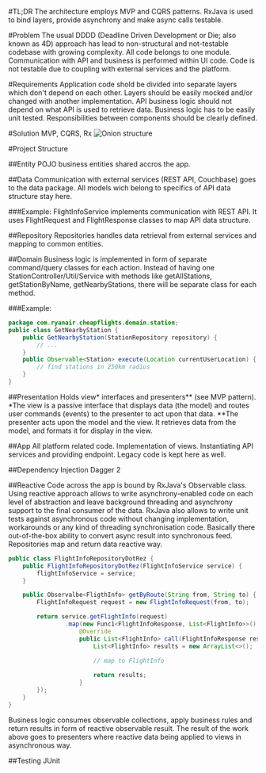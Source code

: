 #TL;DR
The architecture employs MVP and CQRS patterns. RxJava is used to bind layers, provide asynchrony and make async calls testable.

#Problem
The usual DDDD (Deadline Driven Development or Die; also known as 4D) approach has lead to non-structural and not-testable codebase with growing complexity. 
All code belongs to one module. Communication with API and business is performed within UI code. Code is not testable due to coupling with external services and the platform.

#Requirements
Application code shold be divided into separate layers which don't depend on each other.
Layers should be easily mocked and/or changed with another implementation. API business logic should not depend on what API is used to retrieve data.
Business logic has to be easily unit tested.
Responsibilities between components should be clearly defined.

#Solution
MVP, CQRS, Rx
![Onion structure](http://i284.photobucket.com/albums/ll17/Vlado_Atanasov/OnionNew_zpsazui7lqd.jpg)

#Project Structure

##Entity
POJO business entities shared accros the app.

##Data
Communication with external services (REST API, Couchbase) goes to the data package. All models wich belong to specifics of API data structure stay here.

###Example:
FlightInfoService implements communication with REST API.
It uses FlightRequest and FlightResponse classes to map API data structure.

##Repository
Repositories handles data retrieval from external services and mapping to common entities.

##Domain
Business logic is implemented in form of separate command/query classes for each action.
Instead of having one StationController/Util/Service with methods like getAllStations, getStationByName, getNearbyStations, there will be separate class for each method.

###Example:
```java
package com.ryanair.cheapflights.domain.station;
public class GetNearbyStation {
    public GetNearbyStation(StationRepository repository) {
        // ...
    }
    public Observable<Station> execute(Location currentUserLocation) {
        // find stations in 250km radius
    }
}
```

##Presentation
Holds view* interfaces and presenters** (see MVP pattern).
*The view is a passive interface that displays data (the model) and routes user commands (events) to the presenter to act upon that data.
**The presenter acts upon the model and the view. It retrieves data from the model, and formats it for display in the view.

##App
All platform related code. Implementation of views. Instantiating API services and providing endpoint. Legacy code is kept here as well.

##Dependency Injection
Dagger 2

##Reactive
Code across the app is bound by RxJava's Observable class. Using reactive approach allows to write asynchrony-enabled code on each level of abstraction and leave background threading and asynchrony support to the final consumer of the data.
RxJava also allows to write unit tests against asynchronous code without changing implementation, workarounds or any kind of threading synchronisation code. Basically there out-of-the-box ability to convert async result into synchronous feed.
Repositories map and return data reactive way.
```java
public class FlightInfoRepositoryDotRez {
	public FlightInfoRepositoryDotRez(FlightInfoService service) {
		flightInfoService = service;
	}

	public Observalbe<FligthInfo> getByRoute(String from, String to) {
        FlightInfoRequest request = new FlightInfoRequest(from, to);

        return service.getFlightInfo(request)
                .map(new Func1<FlightInfoResponse, List<FlightInfo>>() {
                    @Override
                    public List<FlightInfo> call(FlightInfoResponse response) {
                        List<FlightInfo> results = new ArrayList<>();
                        
                        // map to FlightInfo

                        return results;
                    }
        });
	}
}
```

Business logic consumes observable collections, apply business rules and return results in form of reactive observable result.
The result of the work above goes to presenters where reactive data being applied to views in asynchronous way.

##Testing
JUnit
